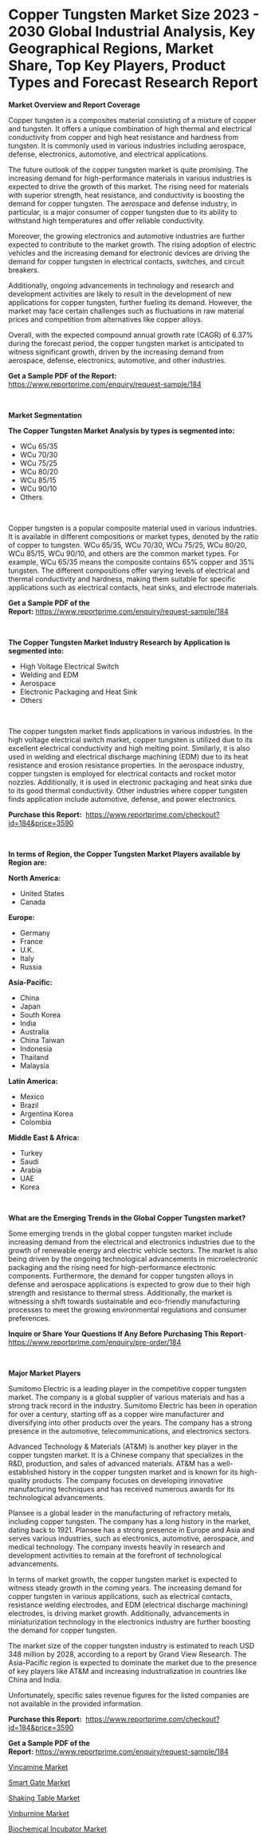 <p><h1>Copper Tungsten Market Size 2023 - 2030 Global Industrial Analysis, Key Geographical Regions, Market Share, Top Key Players, Product Types and Forecast Research Report</h1></p><p><strong>Market Overview and Report Coverage</strong></p>
<p><p>Copper tungsten is a composites material consisting of a mixture of copper and tungsten. It offers a unique combination of high thermal and electrical conductivity from copper and high heat resistance and hardness from tungsten. It is commonly used in various industries including aerospace, defense, electronics, automotive, and electrical applications.</p><p>The future outlook of the copper tungsten market is quite promising. The increasing demand for high-performance materials in various industries is expected to drive the growth of this market. The rising need for materials with superior strength, heat resistance, and conductivity is boosting the demand for copper tungsten. The aerospace and defense industry, in particular, is a major consumer of copper tungsten due to its ability to withstand high temperatures and offer reliable conductivity.</p><p>Moreover, the growing electronics and automotive industries are further expected to contribute to the market growth. The rising adoption of electric vehicles and the increasing demand for electronic devices are driving the demand for copper tungsten in electrical contacts, switches, and circuit breakers.</p><p>Additionally, ongoing advancements in technology and research and development activities are likely to result in the development of new applications for copper tungsten, further fueling its demand. However, the market may face certain challenges such as fluctuations in raw material prices and competition from alternatives like copper alloys.</p><p>Overall, with the expected compound annual growth rate (CAGR) of 6.37% during the forecast period, the copper tungsten market is anticipated to witness significant growth, driven by the increasing demand from aerospace, defense, electronics, automotive, and other industries.</p></p>
<p><strong>Get a Sample PDF of the Report:</strong> <a href="https://www.reportprime.com/enquiry/request-sample/184">https://www.reportprime.com/enquiry/request-sample/184</a></p>
<p>&nbsp;</p>
<p><strong>Market Segmentation</strong></p>
<p><strong>The Copper Tungsten Market Analysis by types is segmented into:</strong></p>
<p><ul><li>WCu 65/35</li><li>WCu 70/30</li><li>WCu 75/25</li><li>WCu 80/20</li><li>WCu 85/15</li><li>WCu 90/10</li><li>Others</li></ul></p>
<p>&nbsp;</p>
<p><p>Copper tungsten is a popular composite material used in various industries. It is available in different compositions or market types, denoted by the ratio of copper to tungsten. WCu 65/35, WCu 70/30, WCu 75/25, WCu 80/20, WCu 85/15, WCu 90/10, and others are the common market types. For example, WCu 65/35 means the composite contains 65% copper and 35% tungsten. The different compositions offer varying levels of electrical and thermal conductivity and hardness, making them suitable for specific applications such as electrical contacts, heat sinks, and electrode materials.</p></p>
<p><strong>Get a Sample PDF of the Report:</strong>&nbsp;<a href="https://www.reportprime.com/enquiry/request-sample/184">https://www.reportprime.com/enquiry/request-sample/184</a></p>
<p>&nbsp;</p>
<p><strong>The Copper Tungsten Market Industry Research by Application is segmented into:</strong></p>
<p><ul><li>High Voltage Electrical Switch</li><li>Welding and EDM</li><li>Aerospace</li><li>Electronic Packaging and Heat Sink</li><li>Others</li></ul></p>
<p>&nbsp;</p>
<p><p>The copper tungsten market finds applications in various industries. In the high voltage electrical switch market, copper tungsten is utilized due to its excellent electrical conductivity and high melting point. Similarly, it is also used in welding and electrical discharge machining (EDM) due to its heat resistance and erosion resistance properties. In the aerospace industry, copper tungsten is employed for electrical contacts and rocket motor nozzles. Additionally, it is used in electronic packaging and heat sinks due to its good thermal conductivity. Other industries where copper tungsten finds application include automotive, defense, and power electronics.</p></p>
<p><strong>Purchase this Report:</strong>&nbsp; <a href="https://www.reportprime.com/checkout?id=184&price=3590">https://www.reportprime.com/checkout?id=184&price=3590</a></p>
<p>&nbsp;</p>
<p><strong>In terms of Region, the Copper Tungsten Market Players available by Region are:</strong></p>
<p>
    <p> <strong> North America: </strong>
        <ul>
            <li>United States</li>
            <li>Canada</li>
        </ul>
        </p> 
    <p> <strong> Europe: </strong>
        <ul>
            <li>Germany</li>
            <li>France</li>
            <li>U.K.</li>
            <li>Italy</li>
            <li>Russia</li>
        </ul>
        </p> 
    <p> <strong> Asia-Pacific: </strong>
        <ul>
            <li>China</li>
            <li>Japan</li>
            <li>South Korea</li>
            <li>India</li>
            <li>Australia</li>
            <li>China Taiwan</li>
            <li>Indonesia</li>
            <li>Thailand</li>
            <li>Malaysia</li>
        </ul>
        </p> 
    <p> <strong> Latin America: </strong>
        <ul>
            <li>Mexico</li>
            <li>Brazil</li>
            <li>Argentina Korea</li>
            <li>Colombia</li>
        </ul>
        </p> 
    <p> <strong> Middle East & Africa: </strong>
        <ul>
            <li>Turkey</li>
            <li>Saudi</li>
            <li>Arabia</li>
            <li>UAE</li>
            <li>Korea</li>
        </ul>
    </p>
    </p>
<p>&nbsp;</p>
<p><strong>What are the Emerging Trends in the Global Copper Tungsten market?</strong></p>
<p><p>Some emerging trends in the global copper tungsten market include increasing demand from the electrical and electronics industries due to the growth of renewable energy and electric vehicle sectors. The market is also being driven by the ongoing technological advancements in microelectronic packaging and the rising need for high-performance electronic components. Furthermore, the demand for copper tungsten alloys in defense and aerospace applications is expected to grow due to their high strength and resistance to thermal stress. Additionally, the market is witnessing a shift towards sustainable and eco-friendly manufacturing processes to meet the growing environmental regulations and consumer preferences.</p></p>
<p><strong>Inquire or Share Your Questions If Any Before Purchasing This Report</strong>- <a href="https://www.reportprime.com/enquiry/pre-order/184">https://www.reportprime.com/enquiry/pre-order/184</a></p>
<p>&nbsp;</p>
<p><strong>Major Market Players</strong></p>
<p><p>Sumitomo Electric is a leading player in the competitive copper tungsten market. The company is a global supplier of various materials and has a strong track record in the industry. Sumitomo Electric has been in operation for over a century, starting off as a copper wire manufacturer and diversifying into other products over the years. The company has a strong presence in the automotive, telecommunications, and electronics sectors.</p><p>Advanced Technology & Materials (AT&M) is another key player in the copper tungsten market. It is a Chinese company that specializes in the R&D, production, and sales of advanced materials. AT&M has a well-established history in the copper tungsten market and is known for its high-quality products. The company focuses on developing innovative manufacturing techniques and has received numerous awards for its technological advancements.</p><p>Plansee is a global leader in the manufacturing of refractory metals, including copper tungsten. The company has a long history in the market, dating back to 1921. Plansee has a strong presence in Europe and Asia and serves various industries, such as electronics, automotive, aerospace, and medical technology. The company invests heavily in research and development activities to remain at the forefront of technological advancements.</p><p>In terms of market growth, the copper tungsten market is expected to witness steady growth in the coming years. The increasing demand for copper tungsten in various applications, such as electrical contacts, resistance welding electrodes, and EDM (electrical discharge machining) electrodes, is driving market growth. Additionally, advancements in miniaturization technology in the electronics industry are further boosting the demand for copper tungsten.</p><p>The market size of the copper tungsten industry is estimated to reach USD 348 million by 2028, according to a report by Grand View Research. The Asia-Pacific region is expected to dominate the market due to the presence of key players like AT&M and increasing industrialization in countries like China and India.</p><p>Unfortunately, specific sales revenue figures for the listed companies are not available in the provided information.</p></p>
<p><strong>Purchase this Report:</strong>&nbsp;&nbsp;<a href="https://www.reportprime.com/checkout?id=184&price=3590">https://www.reportprime.com/checkout?id=184&price=3590</a></p>
<p></p>
<p><strong>Get a Sample PDF of the Report:</strong>&nbsp;<a href="https://www.reportprime.com/enquiry/request-sample/184">https://www.reportprime.com/enquiry/request-sample/184</a></p>
<p><p><a href="https://github.com/tamvrosiya/Market-Research-Report-List-1/blob/main/vincamine-market.md">Vincamine Market</a></p><p><a href="https://medium.com/@loretashyti01/analyzing-smart-gate-market-global-industry-perspective-and-forecast-2023-to-2030-5b865a368f79">Smart Gate Market</a></p><p><a href="https://medium.com/@anilaxhafa2022/shaking-table-market-analysis-its-cagr-market-segmentation-and-global-industry-overview-0ec62c6ef6a4">Shaking Table Market</a></p><p><a href="https://github.com/gaydyna/Market-Research-Report-List-1/blob/main/vinburnine-market.md">Vinburnine Market</a></p><p><a href="https://medium.com/@sarademiri71/decoding-biochemical-incubator-market-metrics-market-share-trends-and-growth-patterns-d090306b7d0f">Biochemical Incubator Market</a></p></p>